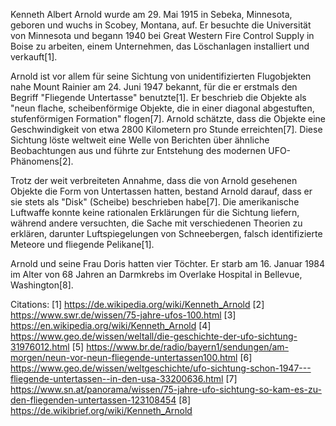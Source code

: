 Kenneth Albert Arnold wurde am 29. Mai 1915 in Sebeka, Minnesota, geboren und wuchs in Scobey, Montana, auf. Er besuchte die Universität von Minnesota und begann 1940 bei Great Western Fire Control Supply in Boise zu arbeiten, einem Unternehmen, das Löschanlagen installiert und verkauft[1].

Arnold ist vor allem für seine Sichtung von unidentifizierten Flugobjekten nahe Mount Rainier am 24. Juni 1947 bekannt, für die er erstmals den Begriff "Fliegende Untertasse" benutzte[1]. Er beschrieb die Objekte als "neun flache, scheibenförmige Objekte, die in einer diagonal abgestuften, stufenförmigen Formation" flogen[7]. Arnold schätzte, dass die Objekte eine Geschwindigkeit von etwa 2800 Kilometern pro Stunde erreichten[7]. Diese Sichtung löste weltweit eine Welle von Berichten über ähnliche Beobachtungen aus und führte zur Entstehung des modernen UFO-Phänomens[2].

Trotz der weit verbreiteten Annahme, dass die von Arnold gesehenen Objekte die Form von Untertassen hatten, bestand Arnold darauf, dass er sie stets als "Disk" (Scheibe) beschrieben habe[7]. Die amerikanische Luftwaffe konnte keine rationalen Erklärungen für die Sichtung liefern, während andere versuchten, die Sache mit verschiedenen Theorien zu erklären, darunter Luftspiegelungen von Schneebergen, falsch identifizierte Meteore und fliegende Pelikane[1].

Arnold und seine Frau Doris hatten vier Töchter. Er starb am 16. Januar 1984 im Alter von 68 Jahren an Darmkrebs im Overlake Hospital in Bellevue, Washington[8].

Citations:
[1] https://de.wikipedia.org/wiki/Kenneth_Arnold
[2] https://www.swr.de/wissen/75-jahre-ufos-100.html
[3] https://en.wikipedia.org/wiki/Kenneth_Arnold
[4] https://www.geo.de/wissen/weltall/die-geschichte-der-ufo-sichtung-31976012.html
[5] https://www.br.de/radio/bayern1/sendungen/am-morgen/neun-vor-neun-fliegende-untertassen100.html
[6] https://www.geo.de/wissen/weltgeschichte/ufo-sichtung-schon-1947---fliegende-untertassen--in-den-usa-33200636.html
[7] https://www.sn.at/panorama/wissen/75-jahre-ufo-sichtung-so-kam-es-zu-den-fliegenden-untertassen-123108454
[8] https://de.wikibrief.org/wiki/Kenneth_Arnold